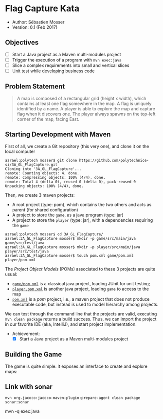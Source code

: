 # Flag Capture Kata

  - Author: Sébastien Mosser
  - Version: 0.1 (Feb 2017)

## Objectives

  - [ ] Start a Java project as a Maven multi-modules project
  - [ ] Trigger the execution of a program with `mvn exec:java`
  - [ ] Slice a complex requirements into small and vertical slices
  - [ ] Unit test while developing business code

## Problem Statement

> A map is composed of a rectangular grid (height x width), which contains at least one flag somewhere in the map. A flag is uniquely identified by a name. A player is able to explore the map and capture flag when it discovers one. The player always spawns on the top-left corner of the map, facing East.
    

## Starting Development with Maven

First of all, we create a Git repository (this very one), and clone it on the local computer

```
azrael:polytech mosser$ git clone https://github.com/polytechnice-si/3A_GL_FlagCapture.git
Cloning into '3A_GL_FlagCapture'...
remote: Counting objects: 4, done.
remote: Compressing objects: 100% (4/4), done.
remote: Total 4 (delta 0), reused 0 (delta 0), pack-reused 0
Unpacking objects: 100% (4/4), done.
```

Then, we create 3 maven projects:

  - A root project (type: pom), which contains the two others and acts as parent (for shared configuration)
  - A project to store the `game`, as a java program (type: jar)
  - A project to store the `player` (type: jar), with a dependencies requiring the `game`

```
azrael:polytech mosser$ cd 3A_GL_FlagCapture/
azrael:3A_GL_FlagCapture mosser$ mkdir -p game/src/main/java game/src/test/java 
azrael:3A_GL_FlagCapture mosser$ mkdir -p player/src/main/java player/src/test/java 
azrael:3A_GL_FlagCapture mosser$ touch pom.xml game/pom.xml player/pom.xml
```  

The _Project Object Models_ (POMs) associated to these 3 projects are quite usual:

  - [`game/pom.xml`]() is a classical java project, loading JUnit for unit testing;
  - [`player.pom.xml`]() is another java project, loading `game` to access to the map
  - [`pom.xml`]() is a _pom_ project, i.e., a maven project that does not produce executable code, but instead is used to model hierarchy among projects.

 We can test through the command line that the projects are valid, executing `mvn clean package` returns a build success. Thus, we can import the project in our favorite IDE (aka, IntelliJ), and start project implementation.
 
  - Achievement:
    - [X] Start a Java project as a Maven multi-modules project 
  
## Building the Game

The game is quite simple. It exposes an interface to create and explore maps:


 
## Link with sonar

    mvn org.jacoco:jacoco-maven-plugin:prepare-agent clean package sonar:sonar


mvn -q exec:java

